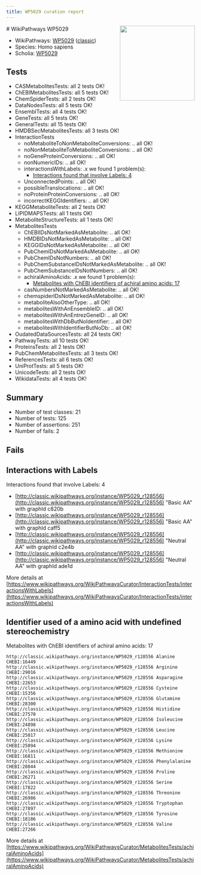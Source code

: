```yaml
---
title: WP5029 curation report
---
```


<img style="float: right; width: 200px" src="https://upload.wikimedia.org/wikipedia/commons/thumb/8/83/Wplogo_with_text_500.png/640px-Wplogo_with_text_500.png" />
# WikiPathways WP5029

* WikiPathways: [WP5029](https://wikipathways.org/pathways/WP5029) ([classic](https://classic.wikipathways.org/instance/WP5029))
* Species: Homo sapiens
* Scholia: [WP5029](https://scholia.toolforge.org/wikipathways/WP5029)
## Tests
* CASMetabolitesTests: all 2 tests OK!
* ChEBIMetabolitesTests: all 5 tests OK!
* ChemSpiderTests: all 2 tests OK!
* DataNodesTests: all 5 tests OK!
* EnsemblTests: all 4 tests OK!
* GeneTests: all 5 tests OK!
* GeneralTests: all 15 tests OK!
* HMDBSecMetabolitesTests: all 3 tests OK!
* InteractionTests
    * noMetaboliteToNonMetaboliteConversions: .. all OK!
    * noNonMetaboliteToMetaboliteConversions: .. all OK!
    * noGeneProteinConversions: .. all OK!
    * nonNumericIDs: .. all OK!
    * interactionsWithLabels: .x we found 1 problem(s):
        * [Interactions found that involve Labels: 4](#630d267b)
    * UnconnectedPoints: .. all OK!
    * possibleTranslocations: .. all OK!
    * noProteinProteinConversions: .. all OK!
    * incorrectKEGGIdentifiers: .. all OK!
* KEGGMetaboliteTests: all 2 tests OK!
* LIPIDMAPSTests: all 1 tests OK!
* MetaboliteStructureTests: all 1 tests OK!
* MetabolitesTests
    * ChEBIIDsNotMarkedAsMetabolite: .. all OK!
    * HMDBIDsNotMarkedAsMetabolite: .. all OK!
    * KEGGIDsNotMarkedAsMetabolite: .. all OK!
    * PubChemIDsNotMarkedAsMetabolite: .. all OK!
    * PubChemIDsNotNumbers: .. all OK!
    * PubChemSubstanceIDsNotMarkedAsMetabolite: .. all OK!
    * PubChemSubstanceIDsNotNumbers: .. all OK!
    * achiralAminoAcids: .x we found 1 problem(s):
        * [Metabolites with ChEBI identifiers of achiral amino acids: 17](#e6d4b169)
    * casNumbersNotMarkedAsMetabolite: .. all OK!
    * chemspiderIDsNotMarkedAsMetabolite: .. all OK!
    * metaboliteAlsoOtherType: .. all OK!
    * metabolitesWithAnEnsembleID: .. all OK!
    * metabolitesWithAnEntrezGeneID: .. all OK!
    * metabolitesWithDbButNoIdentifier: .. all OK!
    * metabolitesWithIdentifierButNoDb: .. all OK!
* OudatedDataSourcesTests: all 24 tests OK!
* PathwayTests: all 10 tests OK!
* ProteinsTests: all 2 tests OK!
* PubChemMetabolitesTests: all 3 tests OK!
* ReferencesTests: all 6 tests OK!
* UniProtTests: all 5 tests OK!
* UnicodeTests: all 2 tests OK!
* WikidataTests: all 4 tests OK!


## Summary

* Number of test classes: 21
* Number of tests: 125
* Number of assertions: 251
* Number of fails: 2

## Fails

<a name="630d267b" />

## Interactions with Labels

Interactions found that involve Labels: 4

* [http://classic.wikipathways.org/instance/WP5029_r128556](http://classic.wikipathways.org/instance/WP5029_r128556) "Basic AA" with graphId c820b
* [http://classic.wikipathways.org/instance/WP5029_r128556](http://classic.wikipathways.org/instance/WP5029_r128556) "Basic AA" with graphId caff5
* [http://classic.wikipathways.org/instance/WP5029_r128556](http://classic.wikipathways.org/instance/WP5029_r128556) "Neutral AA" with graphId c2e4b
* [http://classic.wikipathways.org/instance/WP5029_r128556](http://classic.wikipathways.org/instance/WP5029_r128556) "Neutral AA" with graphId ade1d


More details at [https://www.wikipathways.org/WikiPathwaysCurator/InteractionTests/interactionsWithLabels](https://www.wikipathways.org/WikiPathwaysCurator/InteractionTests/interactionsWithLabels)

<a name="e6d4b169" />

## Identifier used of a amino acid with undefined stereochemistry

Metabolites with ChEBI identifiers of achiral amino acids: 17
```
http://classic.wikipathways.org/instance/WP5029_r128556 Alanine CHEBI:16449
http://classic.wikipathways.org/instance/WP5029_r128556 Arginine CHEBI:29016
http://classic.wikipathways.org/instance/WP5029_r128556 Asparagine CHEBI:22653
http://classic.wikipathways.org/instance/WP5029_r128556 Cysteine CHEBI:15356
http://classic.wikipathways.org/instance/WP5029_r128556 Glutamine CHEBI:28300
http://classic.wikipathways.org/instance/WP5029_r128556 Histidine CHEBI:27570
http://classic.wikipathways.org/instance/WP5029_r128556 Isoleucine CHEBI:24898
http://classic.wikipathways.org/instance/WP5029_r128556 Leucine CHEBI:25017
http://classic.wikipathways.org/instance/WP5029_r128556 Lysine CHEBI:25094
http://classic.wikipathways.org/instance/WP5029_r128556 Methionine CHEBI:16811
http://classic.wikipathways.org/instance/WP5029_r128556 Phenylalanine CHEBI:28044
http://classic.wikipathways.org/instance/WP5029_r128556 Proline CHEBI:26271
http://classic.wikipathways.org/instance/WP5029_r128556 Serine CHEBI:17822
http://classic.wikipathways.org/instance/WP5029_r128556 Threonine CHEBI:26986
http://classic.wikipathways.org/instance/WP5029_r128556 Tryptophan CHEBI:27897
http://classic.wikipathways.org/instance/WP5029_r128556 Tyrosine CHEBI:18186
http://classic.wikipathways.org/instance/WP5029_r128556 Valine CHEBI:27266
```

More details at [https://www.wikipathways.org/WikiPathwaysCurator/MetabolitesTests/achiralAminoAcids](https://www.wikipathways.org/WikiPathwaysCurator/MetabolitesTests/achiralAminoAcids)

